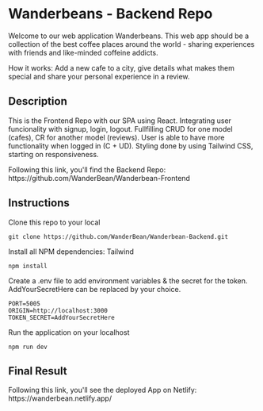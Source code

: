 # Wanderbeans - Backend Repo

Welcome to our web application Wanderbeans. This web app should be a collection of the best coffee places around the world - sharing experiences with friends and like-minded coffeine addicts.

How it works: Add a new cafe to a city, give details what makes them special and share your personal experience in a review.


## Description

<p>This is the Frontend Repo with our SPA using React. Integrating user funcionality with signup, login, logout. Fullfilling CRUD for one model (cafes), CR for another model (reviews). User is able to have more functionality when logged in (C + UD). Styling done by using Tailwind CSS, starting on responsiveness. </p>

<p>Following this link, you'll find the Backend Repo: <br>
https://github.com/WanderBean/Wanderbean-Frontend </p>


## Instructions

<p>Clone this repo to your local</p>

```
git clone https://github.com/WanderBean/Wanderbean-Backend.git
```

<p>Install all NPM dependencies: Tailwind</p>

```
npm install
```

<p>Create a .env file to add environment variables & the secret for the token. AddYourSecretHere can be replaced by your choice.</p>

```
PORT=5005
ORIGIN=http://localhost:3000
TOKEN_SECRET=AddYourSecretHere
```

<p>Run the application on your localhost</p>

```
npm run dev
```

## Final Result

<p>Following this link, you'll see the deployed App on Netlify: <br>
https://wanderbean.netlify.app/ </p>